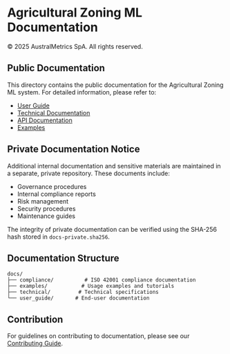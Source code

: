 # Agricultural Zoning ML Documentation

© 2025 AustralMetrics SpA. All rights reserved.

## Public Documentation
This directory contains the public documentation for the Agricultural Zoning ML system. For detailed information, please refer to:

- [User Guide](user_guide/user_guide.md)
- [Technical Documentation](technical/technical_documentation.md)
- [API Documentation](technical/api_documentation.md)
- [Examples](examples/basic_usage.md)

## Private Documentation Notice
Additional internal documentation and sensitive materials are maintained in a separate, private repository. These documents include:

- Governance procedures
- Internal compliance reports
- Risk management
- Security procedures
- Maintenance guides

The integrity of private documentation can be verified using the SHA-256 hash stored in `docs-private.sha256`.

## Documentation Structure
```
docs/
├── compliance/          # ISO 42001 compliance documentation
├── examples/           # Usage examples and tutorials
├── technical/         # Technical specifications
└── user_guide/       # End-user documentation
```

## Contribution
For guidelines on contributing to documentation, please see our [Contributing Guide](../CONTRIBUTING.md).
